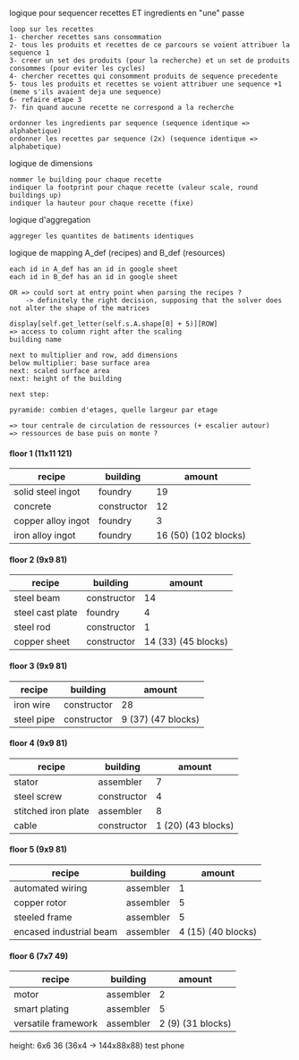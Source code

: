 logique pour sequencer recettes ET ingredients en "une" passe

```
loop sur les recettes
1- chercher recettes sans consommation
2- tous les produits et recettes de ce parcours se voient attribuer la sequence 1
3- creer un set des produits (pour la recherche) et un set de produits consommes (pour eviter les cycles)
4- chercher recettes qui consomment produits de sequence precedente
5- tous les produits et recettes se voient attribuer une sequence +1 (meme s'ils avaient deja une sequence)
6- refaire etape 3
7- fin quand aucune recette ne correspond a la recherche
```

```
ordonner les ingredients par sequence (sequence identique => alphabetique)
ordonner les recettes par sequence (2x) (sequence identique => alphabetique)
```

logique de dimensions

```
nommer le building pour chaque recette
indiquer la footprint pour chaque recette (valeur scale, round buildings up)
indiquer la hauteur pour chaque recette (fixe)
```

logique d'aggregation

```
aggreger les quantites de batiments identiques
```

logique de mapping A_def (recipes) and B_def (resources)

```
each id in A_def has an id in google sheet
each id in B_def has an id in google sheet
```

```
OR => could sort at entry point when parsing the recipes ?
	-> definitely the right decision, supposing that the solver does not alter the shape of the matrices
```

```
display[self.get_letter(self.s.A.shape[0] + 5)][ROW]
=> access to column right after the scaling
building name

next to multiplier and row, add dimensions
below multiplier: base surface area
next: scaled surface area
next: height of the building
```

```
next step: 
```





```
pyramide: combien d'etages, quelle largeur par etage

=> tour centrale de circulation de ressources (+ escalier autour)
=> ressources de base puis on monte ?
```

#### floor 1 (11x11 121)

| recipe             | building    | amount               |
| ------------------ | ----------- | -------------------- |
| solid steel ingot  | foundry     | 19                   |
| concrete           | constructor | 12                   |
| copper alloy ingot | foundry     | 3                    |
| iron alloy ingot   | foundry     | 16 (50) (102 blocks) |

#### floor 2 (9x9 81)

| recipe           | building    | amount              |
| ---------------- | ----------- | ------------------- |
| steel beam       | constructor | 14                  |
| steel cast plate | foundry     | 4                   |
| steel rod        | constructor | 1                   |
| copper sheet     | constructor | 14 (33) (45 blocks) |

#### floor 3 (9x9 81)

| recipe     | building    | amount             |
| ---------- | ----------- | ------------------ |
| iron wire  | constructor | 28                 |
| steel pipe | constructor | 9 (37) (47 blocks) |

#### floor 4 (9x9 81)

| recipe              | building    | amount             |
| ------------------- | ----------- | ------------------ |
| stator              | assembler   | 7                  |
| steel screw         | constructor | 4                  |
| stitched iron plate | assembler   | 8                  |
| cable               | constructor | 1 (20) (43 blocks) |

#### floor 5 (9x9 81)

| recipe                  | building  | amount             |
| ----------------------- | --------- | ------------------ |
| automated wiring        | assembler | 1                  |
| copper rotor            | assembler | 5                  |
| steeled frame           | assembler | 5                  |
| encased industrial beam | assembler | 4 (15) (40 blocks) |

#### floor 6 (7x7 49)

| recipe              | building  | amount            |
| ------------------- | --------- | ----------------- |
| motor               | assembler | 2                 |
| smart plating       | assembler | 5                 |
| versatile framework | assembler | 2 (9) (31 blocks) |

height: 6x6 36 (36x4 -> 144x88x88)
test phone
